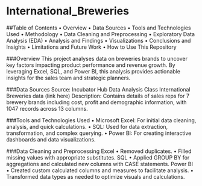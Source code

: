 # International_Breweries
##Table of Contents
•	Overview
•	Data Sources
•	Tools and Technologies Used
•	Methodology
•	Data Cleaning and Preprocessing
•	Exploratory Data Analysis (EDA)
•	Analysis and Findings
•	Visualizations
•	Conclusions and Insights
•	Limitations and Future Work
•	How to Use This Repository

###Overview
This project analyses data on breweries brands to uncover key factors impacting product performance and revenue growth. By leveraging Excel, SQL, and Power BI, this analysis provides actionable insights for the sales team and strategic planners.

###Data Sources
Source: Incubator Hub Data Analysis Class International Breweries data (link here)
Description: Contains details of sales reps for 7 brewery brands including cost, profit and demographic information, with 1047 records across 13 columns.

###Tools and Technologies Used
•	Microsoft Excel: For initial data cleaning, analysis, and quick calculations.
•	SQL: Used for data extraction, transformation, and complex querying.
•	Power BI: For creating interactive dashboards and data visualizations.

###Data Cleaning and Preprocessing
Excel
•	Removed duplicates.
•	Filled missing values with appropriate substitutes.
SQL
•	Applied GROUP BY for aggregations and calculated new columns with CASE statements.
Power BI
•	Created custom calculated columns and measures to facilitate analysis.
•	Transformed data types as needed to optimize visuals and calculations.

